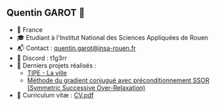 ## Quentin GAROT 👋

* :round_pushpin: France
* :mortar_board: Etudiant à l'Institut National des Sciences Appliquées de Rouen
* :mailbox_with_mail: Contact : quentin.garot@insa-rouen.fr
* :orange_book: Discord : t1g3rr
* :mag_right: Derniers projets réalisés :
  * [TIPE - La ville](https://github.com/QGarot/tipe-la-ville)
  * [Méthode du gradient conjugué avec préconditionnement SSOR (Symmetric Successive Over-Relaxation)](https://github.com/QGarot/grad-conj)
* :bookmark_tabs: Curriculum vitæ : [CV.pdf](https://github.com/QGarot/QGarot/blob/main/CV.pdf)
